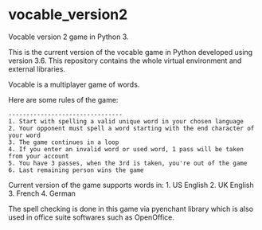 # vocable_version2
Vocable version 2 game in Python 3.

This is the current version of the vocable game in Python developed using version 3.6. 
This repository contains the whole virtual environment and external libraries.

Vocable is a multiplayer game of words. 

Here are some rules of the game:

    --------------------------------
    1. Start with spelling a valid unique word in your chosen language
    2. Your opponent must spell a word starting with the end character of your word
    3. The game continues in a loop
    4. If you enter an invalid word or used word, 1 pass will be taken from your account
    5. You have 3 passes, when the 3rd is taken, you're out of the game
    6. Last remaining person wins the game

Current version of the game supports words in:
    1. US English
    2. UK English
    3. French
    4. German

The spell checking is done in this game via pyenchant library which is also used in office suite softwares such as OpenOffice.
